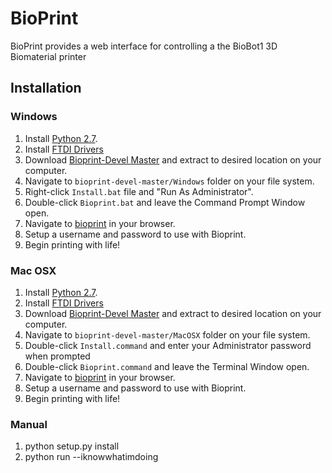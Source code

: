 BioPrint
=========

BioPrint provides a  web interface for controlling a the BioBot1 3D Biomaterial printer

Installation
------------

### Windows

1. Install [Python 2.7](https://www.python.org/ftp/python/2.7.11/python-2.7.11.msi).
2. Install [FTDI Drivers](http://www.ftdichip.com/Drivers/CDM/CDM%20v2.12.12%20WHQL%20Certified.exe)
3. Download [Bioprint-Devel Master](https://github.com/biobotsdev/bioprint-devel/archive/master.zip) and extract to desired location on your computer.
4. Navigate to `bioprint-devel-master/Windows` folder on your file system.
5. Right-click `Install.bat` file and "Run As Administrator".
6. Double-click `Bioprint.bat` and leave the Command Prompt Window open.
7. Navigate to [bioprint](http://bioprint/) in your browser.
8. Setup a username and password to use with Bioprint.
9. Begin printing with life!

### Mac OSX

1. Install [Python 2.7](https://www.python.org/ftp/python/2.7.11/python-2.7.11-macosx10.6.pkg).
2. Install [FTDI Drivers](http://www.ftdichip.com/Drivers/VCP/MacOSX/FTDIUSBSerialDriver_v2_3.dmg)
3. Download [Bioprint-Devel Master](https://github.com/biobotsdev/bioprint-devel/archive/master.zip) and extract to desired location on your computer.
4. Navigate to `bioprint-devel-master/MacOSX` folder on your file system.
5. Double-click `Install.command` and enter your Administrator password when prompted
6. Double-click `Bioprint.command` and leave the Terminal Window open.
7. Navigate to [bioprint](http://bioprint/) in your browser.
8. Setup a username and password to use with Bioprint.
9. Begin printing with life!

### Manual
1. python setup.py install
2. python run --iknowwhatimdoing
